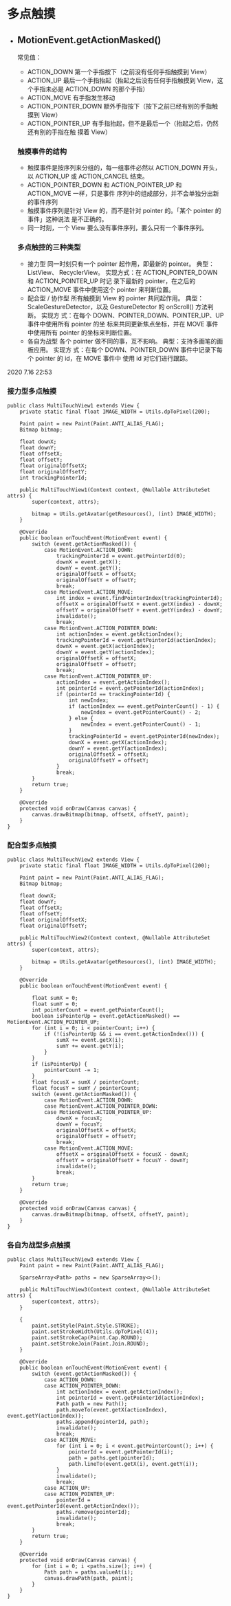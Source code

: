 # 多点触摸

- ## MotionEvent.getActionMasked()

  常⻅值：

  - ACTION_DOWN 第⼀个⼿指按下（之前没有任何⼿指触摸到 View）
  - ACTION_UP 最后⼀个⼿指抬起（抬起之后没有任何⼿指触摸到 View，这个⼿指未必是 ACTION_DOWN 的那个⼿指）
  - ACTION_MOVE 有⼿指发⽣移动
  - ACTION_POINTER_DOWN 额外⼿指按下（按下之前已经有别的⼿指触摸到 View） 
  - ACTION_POINTER_UP 有⼿指抬起，但不是最后⼀个（抬起之后，仍然还有别的⼿指在触 摸着 View）

  ### 触摸事件的结构

  - 触摸事件是按序列来分组的，每⼀组事件必然以 ACTION_DOWN 开头，以 ACTION_UP 或 ACTION_CANCEL 结束。
  - ACTION_POINTER_DOWN 和 ACTION_POINTER_UP 和 ACTION_MOVE ⼀样，只是事件 序列中的组成部分，并不会单独分出新的事件序列
  - 触摸事件序列是针对 View 的，⽽不是针对 pointer 的。「某个 pointer 的事件」这种说法 是不正确的。
  - 同⼀时刻，⼀个 View 要么没有事件序列，要么只有⼀个事件序列。

  ### 多点触控的三种类型

  - 接⼒型 同⼀时刻只有⼀个 pointer 起作⽤，即最新的 pointer。 典型：ListView、 RecyclerView。 实现⽅式：在 ACTION_POINTER_DOWN 和 ACTION_POINTER_UP 时记 录下最新的 pointer，在之后的 ACTION_MOVE 事件中使⽤这个 pointer 来判断位置。
  - 配合型 / 协作型 所有触摸到 View 的 pointer 共同起作⽤。 典型：ScaleGestureDetector，以及 GestureDetector 的 onScroll() ⽅法判断。 实现⽅ 式：在每个 DOWN、POINTER_DOWN、POINTER_UP、UP 事件中使⽤所有 pointer 的坐 标来共同更新焦点坐标，并在 MOVE 事件中使⽤所有 pointer 的坐标来判断位置。
  - 各⾃为战型 各个 pointer 做不同的事，互不影响。 典型：⽀持多画笔的画板应⽤。 实现⽅ 式：在每个 DOWN、POINTER_DOWN 事件中记录下每个 pointer 的 id，在 MOVE 事件中 使⽤ id 对它们进⾏跟踪。

  

2020 7.16 22:53

### 接力型多点触摸

```
public class MultiTouchView1 extends View {
    private static final float IMAGE_WIDTH = Utils.dpToPixel(200);

    Paint paint = new Paint(Paint.ANTI_ALIAS_FLAG);
    Bitmap bitmap;

    float downX;
    float downY;
    float offsetX;
    float offsetY;
    float originalOffsetX;
    float originalOffsetY;
    int trackingPointerId;

    public MultiTouchView1(Context context, @Nullable AttributeSet attrs) {
        super(context, attrs);

        bitmap = Utils.getAvatar(getResources(), (int) IMAGE_WIDTH);
    }

    @Override
    public boolean onTouchEvent(MotionEvent event) {
        switch (event.getActionMasked()) {
            case MotionEvent.ACTION_DOWN:
                trackingPointerId = event.getPointerId(0);
                downX = event.getX();
                downY = event.getY();
                originalOffsetX = offsetX;
                originalOffsetY = offsetY;
                break;
            case MotionEvent.ACTION_MOVE:
                int index = event.findPointerIndex(trackingPointerId);
                offsetX = originalOffsetX + event.getX(index) - downX;
                offsetY = originalOffsetY + event.getY(index) - downY;
                invalidate();
                break;
            case MotionEvent.ACTION_POINTER_DOWN:
                int actionIndex = event.getActionIndex();
                trackingPointerId = event.getPointerId(actionIndex);
                downX = event.getX(actionIndex);
                downY = event.getY(actionIndex);
                originalOffsetX = offsetX;
                originalOffsetY = offsetY;
                break;
            case MotionEvent.ACTION_POINTER_UP:
                actionIndex = event.getActionIndex();
                int pointerId = event.getPointerId(actionIndex);
                if (pointerId == trackingPointerId) {
                    int newIndex;
                    if (actionIndex == event.getPointerCount() - 1) {
                        newIndex = event.getPointerCount() - 2;
                    } else {
                        newIndex = event.getPointerCount() - 1;
                    }
                    trackingPointerId = event.getPointerId(newIndex);
                    downX = event.getX(actionIndex);
                    downY = event.getY(actionIndex);
                    originalOffsetX = offsetX;
                    originalOffsetY = offsetY;
                }
                break;
        }
        return true;
    }

    @Override
    protected void onDraw(Canvas canvas) {
        canvas.drawBitmap(bitmap, offsetX, offsetY, paint);
    }
}

```

### 配合型多点触摸

```
public class MultiTouchView2 extends View {
    private static final float IMAGE_WIDTH = Utils.dpToPixel(200);

    Paint paint = new Paint(Paint.ANTI_ALIAS_FLAG);
    Bitmap bitmap;

    float downX;
    float downY;
    float offsetX;
    float offsetY;
    float originalOffsetX;
    float originalOffsetY;

    public MultiTouchView2(Context context, @Nullable AttributeSet attrs) {
        super(context, attrs);

        bitmap = Utils.getAvatar(getResources(), (int) IMAGE_WIDTH);
    }

    @Override
    public boolean onTouchEvent(MotionEvent event) {

        float sumX = 0;
        float sumY = 0;
        int pointerCount = event.getPointerCount();
        boolean isPointerUp = event.getActionMasked() == MotionEvent.ACTION_POINTER_UP;
        for (int i = 0; i < pointerCount; i++) {
            if (!(isPointerUp && i == event.getActionIndex())) {
                sumX += event.getX(i);
                sumY += event.getY(i);
            }
        }
        if (isPointerUp) {
            pointerCount -= 1;
        }
        float focusX = sumX / pointerCount;
        float focusY = sumY / pointerCount;
        switch (event.getActionMasked()) {
            case MotionEvent.ACTION_DOWN:
            case MotionEvent.ACTION_POINTER_DOWN:
            case MotionEvent.ACTION_POINTER_UP:
                downX = focusX;
                downY = focusY;
                originalOffsetX = offsetX;
                originalOffsetY = offsetY;
                break;
            case MotionEvent.ACTION_MOVE:
                offsetX = originalOffsetX + focusX - downX;
                offsetY = originalOffsetY + focusY - downY;
                invalidate();
                break;
        }
        return true;
    }

    @Override
    protected void onDraw(Canvas canvas) {
        canvas.drawBitmap(bitmap, offsetX, offsetY, paint);
    }
}

```

### 各自为战型多点触摸

```
public class MultiTouchView3 extends View {
    Paint paint = new Paint(Paint.ANTI_ALIAS_FLAG);

    SparseArray<Path> paths = new SparseArray<>();

    public MultiTouchView3(Context context, @Nullable AttributeSet attrs) {
        super(context, attrs);
    }

    {
        paint.setStyle(Paint.Style.STROKE);
        paint.setStrokeWidth(Utils.dpToPixel(4));
        paint.setStrokeCap(Paint.Cap.ROUND);
        paint.setStrokeJoin(Paint.Join.ROUND);
    }

    @Override
    public boolean onTouchEvent(MotionEvent event) {
        switch (event.getActionMasked()) {
            case ACTION_DOWN:
            case ACTION_POINTER_DOWN:
                int actionIndex = event.getActionIndex();
                int pointerId = event.getPointerId(actionIndex);
                Path path = new Path();
                path.moveTo(event.getX(actionIndex), event.getY(actionIndex));
                paths.append(pointerId, path);
                invalidate();
                break;
            case ACTION_MOVE:
                for (int i = 0; i < event.getPointerCount(); i++) {
                    pointerId = event.getPointerId(i);
                    path = paths.get(pointerId);
                    path.lineTo(event.getX(i), event.getY(i));
                }
                invalidate();
                break;
            case ACTION_UP:
            case ACTION_POINTER_UP:
                pointerId = event.getPointerId(event.getActionIndex());
                paths.remove(pointerId);
                invalidate();
                break;
        }
        return true;
    }

    @Override
    protected void onDraw(Canvas canvas) {
        for (int i = 0; i <paths.size(); i++) {
            Path path = paths.valueAt(i);
            canvas.drawPath(path, paint);
        }
    }
}

```

